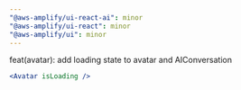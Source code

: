 ```yaml
---
"@aws-amplify/ui-react-ai": minor
"@aws-amplify/ui-react": minor
"@aws-amplify/ui": minor
---
```


feat(avatar): add loading state to avatar and AIConversation


```jsx
<Avatar isLoading />
```

